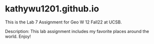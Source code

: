 # kathywu1201.github.io
This is the Lab 7 Assignment for Geo W 12 Fall22 at UCSB.

Description: This lab assignment includes my favorite places around the world. Enjoy!
